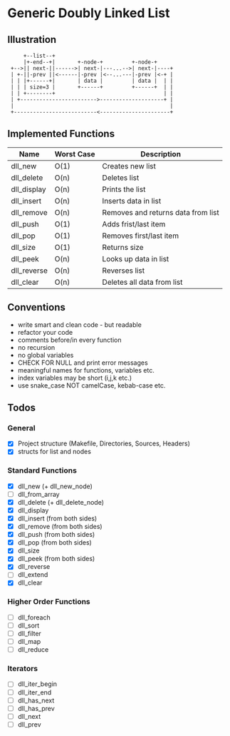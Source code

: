 # Generic Doubly Linked List

## Illustration
```
     +--list--+    
     |+-end--+|       +-node-+         +-node-+
 +-->|| next-||------>| next-|---...-->| next-|----+
 | +-||-prev ||<------|-prev |<--...---|-prev |<-+ |
 | | |+------+|       | data |         | data |  | |
 | | | size=3 |       +------+         +------+  | |
 | | +--------+                                  | |
 | +------------------------>--------------------+ |
 |                                                 |
 +--------------------------<----------------------+
```

## Implemented Functions
|Name|Worst Case|Description|
|-|-|-|
| dll_new | O(1) | Creates new list |
| dll_delete | O(n) | Deletes list |
| dll_display | O(n) | Prints the list |
| dll_insert | O(n) | Inserts data in list |
| dll_remove | O(n) | Removes and returns data from list |
| dll_push | O(1) | Adds frist/last item |
| dll_pop | O(1) | Removes first/last item |
| dll_size | O(1) | Returns size |
| dll_peek | O(n) | Looks up data in list |
| dll_reverse | O(n) | Reverses list |
| dll_clear| O(n) | Deletes all data from list |

## Conventions
- write smart and clean code - but readable
- refactor your code
- comments before/in every function
- no recursion
- no global variables
- CHECK FOR NULL and print error messages
- meaningful names for functions, variables etc.
- index variables may be short (i,j,k etc.)
- use snake_case NOT camelCase, kebab-case etc.

## Todos
### General
- [x] Project structure (Makefile, Directories, Sources, Headers)
- [x] structs for list and nodes
### Standard Functions
- [x] dll_new (+ dll_new_node)
- [ ] dll_from_array 
- [x] dll_delete (+ dll_delete_node)
- [x] dll_display
- [x] dll_insert (from both sides)
- [x] dll_remove (from both sides)
- [x] dll_push (from both sides)
- [x] dll_pop (from both sides)
- [x] dll_size
- [x] dll_peek (from both sides)
- [x] dll_reverse
- [ ] dll_extend
- [x] dll_clear
### Higher Order Functions
- [ ] dll_foreach
- [ ] dll_sort
- [ ] dll_filter
- [ ] dll_map
- [ ] dll_reduce
### Iterators
- [ ] dll_iter_begin
- [ ] dll_iter_end
- [ ] dll_has_next
- [ ] dll_has_prev
- [ ] dll_next
- [ ] dll_prev
